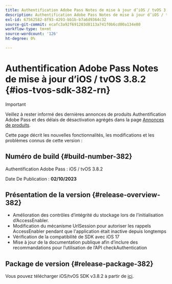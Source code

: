```yaml
---
title: Authentification Adobe Pass Notes de mise à jour d’iOS / tvOS 3.8.2
description: Authentification Adobe Pass Notes de mise à jour d’iOS / tvOS 3.8.2
exl-id: 67562582-8f93-4293-bb1b-b7a6d9364c32
source-git-commit: ecafc3a92f691203d8113a741f0b6cd00a134e80
workflow-type: tm+mt
source-wordcount: '126'
ht-degree: 0%

---
```


# Authentification Adobe Pass Notes de mise à jour d’iOS / tvOS 3.8.2 {#ios-tvos-sdk-382-rn}

>[!IMPORTANT]
>
> Veillez à rester informé des dernières annonces de produits Authentification Adobe Pass et des délais de désactivation agrégés dans la page [Annonces de produits](/help/authentication/product-announcements.md).

Cette page décrit les nouvelles fonctionnalités, les modifications et les problèmes connus de cette version :

## Numéro de build {#build-number-382}

Authentification Adobe Pass : iOS / tvOS 3.8.2

Date De Publication : **02/10/2023**

## Présentation de la version {#release-overview-382}

* Amélioration des contrôles d’intégrité du stockage lors de l’initialisation d’AccessEnabler.
* Modification du mécanisme UrlSession pour autoriser les rappels AccessEnabler pendant que l&#39;application était inactive depuis longtemps
* Vérification de la compatibilité de SDK avec iOS 17
* Mise à jour de la documentation publique afin d’inclure des recommandations pour l’utilisation de l’API checkAuthentication

## Package de version {#release-package-382}

Vous pouvez télécharger iOS/tvOS SDK v3.8.2 à partir de [ici](https://tve.zendesk.com/hc/en-us/articles/204963209-iOS-tvOS-Native-AccessEnabler-Library).
